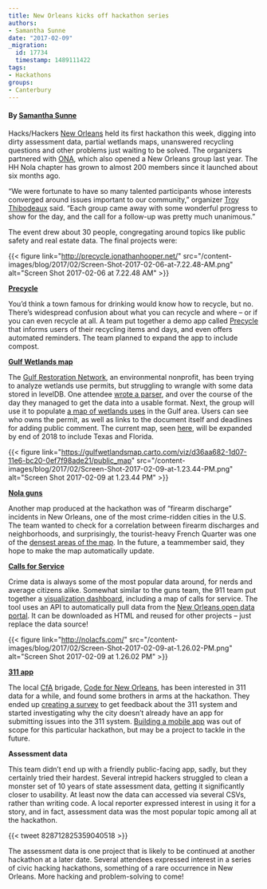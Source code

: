 ```yaml
---
title: New Orleans kicks off hackathon series
authors:
- Samantha Sunne
date: "2017-02-09"
_migration:
  id: 17734
  timestamp: 1489111422
tags:
- Hackathons
groups:
- Canterbury
---
```


#### **By** [**Samantha Sunne**][1]

Hacks/Hackers [New Orleans][2] held its first hackathon this week, digging into dirty assessment data, partial wetlands maps, unanswered recycling questions and other problems just waiting to be solved. The organizers partnered with [ONA][3], which also opened a New Orleans group last year. The HH Nola chapter has grown to almost 200 members since it launched about six months ago.

&#8220;We were fortunate to have so many talented participants whose interests converged around issues important to our community,&#8221; organizer [Troy Thibodeaux][4] said. &#8220;Each group came away with some wonderful progress to show for the day, and the call for a follow-up was pretty much unanimous.&#8221;

The event drew about 30 people, congregating around topics like public safety and real estate data. The final projects were:

{{< figure link="http://precycle.jonathanhooper.net/" src="/content-images/blog/2017/02/Screen-Shot-2017-02-06-at-7.22.48-AM.png" alt="Screen Shot 2017-02-06 at 7.22.48 AM" >}}

[**Precycle**][5]

You&#8217;d think a town famous for drinking would know how to recycle, but no. There&#8217;s widespread confusion about what you can recycle and where &#8211; or if you can even recycle at all. A team put together a demo app called [Precycle][5] that informs users of their recycling items and days, and even offers automated reminders. The team planned to expand the app to include compost.

[**Gulf Wetlands map**][6]

The [Gulf Restoration Network][7], an environmental nonprofit, has been trying to analyze wetlands use permits, but struggling to wrangle with some data stored in levelDB. One attendee [wrote a parser][8], and over the course of the day they managed to get the data into a usable format. Next, the group will use it to populate [a map of wetlands uses][9] in the Gulf area. Users can see who owns the permit, as well as links to the document itself and deadlines for adding public comment. The current map, seen [here][6], will be expanded by end of 2018 to include Texas and Florida.

{{< figure link="https://gulfwetlandsmap.carto.com/viz/d36aa682-1d07-11e6-bc20-0ef7f98ade21/public_map" src="/content-images/blog/2017/02/Screen-Shot-2017-02-09-at-1.23.44-PM.png" alt="Screen Shot 2017-02-09 at 1.23.44 PM" >}}

[**Nola guns**][10]

Another map produced at the hackathon was of &#8220;firearm discharge&#8221; incidents in New Orleans, one of the most crime-ridden cities in the U.S. The team wanted to check for a correlation between firearm discharges and neighborhoods, and surprisingly, the tourist-heavy French Quarter was one of the [densest areas of the map][10]. In the future, a teammember said, they hope to make the map automatically update.

[**Calls for Service**][11]

Crime data is always some of the most popular data around, for nerds and average citizens alike. Somewhat similar to the guns team, the 911 team put together a [visualization dashboard][11], including a map of calls for service. The tool uses an API to automatically pull data from the [New Orleans open data portal][12]. It can be downloaded as HTML and reused for other projects &#8211; just replace the data source!

{{< figure link="http://nolacfs.com/" src="/content-images/blog/2017/02/Screen-Shot-2017-02-09-at-1.26.02-PM.png" alt="Screen Shot 2017-02-09 at 1.26.02 PM" >}}

[**311 app**][13]

The local [CfA][14] brigade, [Code for New Orleans][15], has been interested in 311 data for a while, and found some brothers in arms at the hackathon. They ended up [creating a survey][16] to get feedback about the 311 system and started investigating why the city doesn&#8217;t already have an app for submitting issues into the 311 system. [Building a mobile app][13] was out of scope for this particular hackathon, but may be a project to tackle in the future.

**Assessment data**

This team didn&#8217;t end up with a friendly public-facing app, sadly, but they certainly tried their hardest. Several intrepid hackers struggled to clean a monster set of 10 years of state assessment data, getting it significantly closer to usability. At least now the data can accessed via several CSVs, rather than writing code. A local reporter expressed interest in using it for a story, and in fact, assessment data was the most popular topic among all at the hackathon.

{{< tweet 828712825359040518 >}}

The assessment data is one project that is likely to be continued at another hackathon at a later date. Several attendees expressed interest in a series of civic hacking hackathons, something of a rare occurrence in New Orleans. More hacking and problem-solving to come!

 [1]: https://twitter.com/samanthasunne
 [2]: https://www.meetup.com/hacks-hackers-new-orleans/
 [3]: https://www.meetup.com/ona-new-orleans/
 [4]: https://twitter.com/tthibo?lang=en
 [5]: http://precycle.jonathanhooper.net/
 [6]: https://gulfwetlandsmap.carto.com/viz/d36aa682-1d07-11e6-bc20-0ef7f98ade21/public_map
 [7]: http://www.healthygulf.org/
 [8]: https://github.com/togakangaroo/scott2-leveldb-parser
 [9]: https://gulfwetlandsmap.carto.com/viz/ee6706e4-f243-4835-8e44-5cc437bcf47f/public_map
 [10]: http://nolaguns.lkdev.com/
 [11]: http://nolacfs.com/
 [12]: http://data.nola.gov
 [13]: https://github.com/codefornola/311
 [14]: https://www.codeforamerica.org/
 [15]: http://meetup.com/code-for-New-Orleans/
 [16]: https://docs.google.com/forms/d/e/1FAIpQLScbY9u6TZdDOTTWel1KReKwBBCevCHa6_jjEwLrCyNOu6nHcA/viewform
